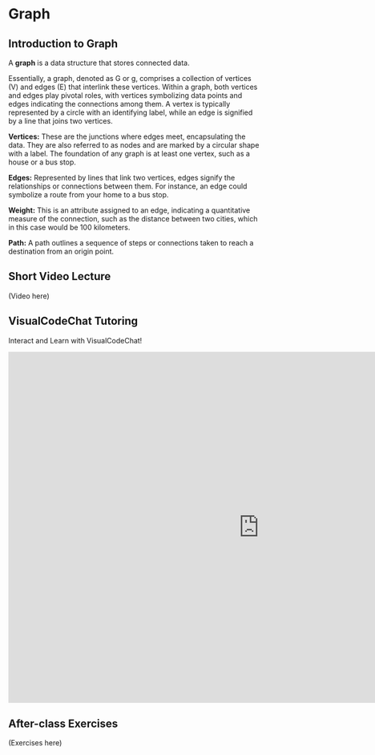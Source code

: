 # Graph

## Introduction to Graph

A **graph** is a data structure that stores connected data.

Essentially, a graph, denoted as G or g, comprises a collection of vertices (V) and edges (E) that interlink these vertices. Within a graph, both vertices and edges play pivotal roles, with vertices symbolizing data points and edges indicating the connections among them. A vertex is typically represented by a circle with an identifying label, while an edge is signified by a line that joins two vertices.

**Vertices:** These are the junctions where edges meet, encapsulating the data. They are also referred to as nodes and are marked by a circular shape with a label. The foundation of any graph is at least one vertex, such as a house or a bus stop.

**Edges:** Represented by lines that link two vertices, edges signify the relationships or connections between them. For instance, an edge could symbolize a route from your home to a bus stop.

**Weight:** This is an attribute assigned to an edge, indicating a quantitative measure of the connection, such as the distance between two cities, which in this case would be 100 kilometers.

**Path:** A path outlines a sequence of steps or connections taken to reach a destination from an origin point.

## Short Video Lecture
(Video here)

## VisualCodeChat Tutoring

Interact and Learn with VisualCodeChat!

<iframe src="https://www.vizai.site/#/new-chat?mask=100020" width="1000" height="700" frameborder="0"></iframe>

## After-class Exercises
(Exercises here)